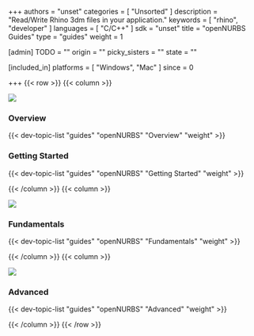 +++
authors = "unset"
categories = [ "Unsorted" ]
description = "Read/Write Rhino 3dm files in your application."
keywords = [ "rhino", "developer" ]
languages = [ "C/C++" ]
sdk = "unset"
title = "openNURBS Guides"
type = "guides"
weight = 1

[admin]
TODO = ""
origin = ""
picky_sisters = ""
state = ""

[included_in]
platforms = [ "Windows", "Mac" ]
since = 0

+++
{{< row >}}
{{< column >}}

<!--the .snagit project for this image can be found next to the image -->
[<img src="/images/opennurbs-guides-col1.png">](/guides/opennurbs/what-is-opennurbs/)

### Overview

{{< dev-topic-list "guides" "openNURBS" "Overview" "weight" >}}

### Getting Started

{{< dev-topic-list "guides" "openNURBS" "Getting Started" "weight" >}}

{{< /column >}}
{{< column >}}

<!--the .snagit project for this image can be found next to the image -->
[<img src="/images/opennurbs-guides-col2.png">](/guides/opennurbs/data-from-ellipses/)

### Fundamentals

{{< dev-topic-list "guides" "openNURBS" "Fundamentals" "weight" >}}

{{< /column >}}
{{< column >}}

<!--the .snagit project for this image can be found next to the image -->
[<img src="/images/opennurbs-guides-col3.png">](/guides/opennurbs/superfluous-knots/)

### Advanced

{{< dev-topic-list "guides" "openNURBS" "Advanced" "weight" >}}

{{< /column >}}
{{< /row >}}
